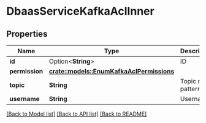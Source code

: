 # DbaasServiceKafkaAclInner

## Properties

Name | Type | Description | Notes
------------ | ------------- | ------------- | -------------
**id** | Option<**String**> | ID | [optional]
**permission** | [**crate::models::EnumKafkaAclPermissions**](enum-kafka-acl-permissions.md) |  | 
**topic** | **String** | Topic name pattern | 
**username** | **String** | Username | 

[[Back to Model list]](../README.md#documentation-for-models) [[Back to API list]](../README.md#documentation-for-api-endpoints) [[Back to README]](../README.md)


